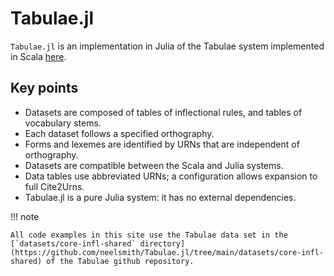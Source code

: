 # Tabulae.jl

`Tabulae.jl` is an implementation in Julia of the Tabulae system implemented in Scala [here](https://github.com/neelsmith/tabulae).

## Key points

- Datasets are composed of tables of inflectional rules, and tables of vocabulary stems.
- Each dataset follows a specified orthography.
- Forms and lexemes are identified by URNs that are independent of orthography.
- Datasets are compatible between the Scala and Julia systems.
- Data tables use abbreviated URNs; a configuration allows expansion to full Cite2Urns.
- Tabulae.jl is a pure Julia system: it has no external dependencies.




!!! note

    All code examples in this site use the Tabulae data set in the [`datasets/core-infl-shared` directory](https://github.com/neelsmith/Tabulae.jl/tree/main/datasets/core-infl-shared) of the Tabulae github repository.